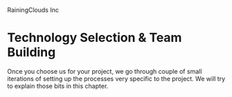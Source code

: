 RainingClouds Inc
# Technology Selection & Team Building
Once you choose us for your project, we go through couple of small iterations of setting up the processes very specific to the project. We will try to explain those bits in this chapter.